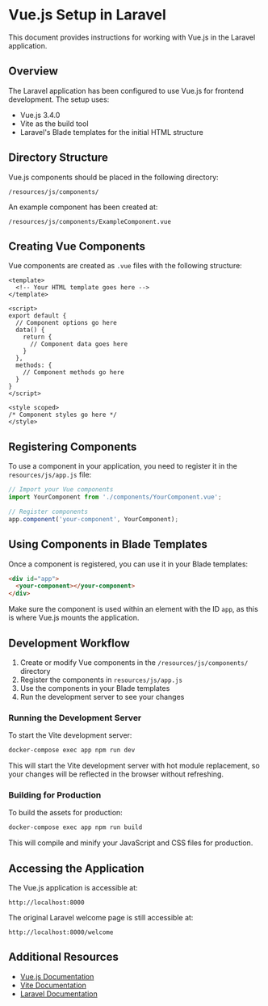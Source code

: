 # Vue.js Setup in Laravel

This document provides instructions for working with Vue.js in the Laravel application.

## Overview

The Laravel application has been configured to use Vue.js for frontend development. The setup uses:

- Vue.js 3.4.0
- Vite as the build tool
- Laravel's Blade templates for the initial HTML structure

## Directory Structure

Vue.js components should be placed in the following directory:

```
/resources/js/components/
```

An example component has been created at:

```
/resources/js/components/ExampleComponent.vue
```

## Creating Vue Components

Vue components are created as `.vue` files with the following structure:

```vue
<template>
  <!-- Your HTML template goes here -->
</template>

<script>
export default {
  // Component options go here
  data() {
    return {
      // Component data goes here
    }
  },
  methods: {
    // Component methods go here
  }
}
</script>

<style scoped>
/* Component styles go here */
</style>
```

## Registering Components

To use a component in your application, you need to register it in the `resources/js/app.js` file:

```javascript
// Import your Vue components
import YourComponent from './components/YourComponent.vue';

// Register components
app.component('your-component', YourComponent);
```

## Using Components in Blade Templates

Once a component is registered, you can use it in your Blade templates:

```html
<div id="app">
  <your-component></your-component>
</div>
```

Make sure the component is used within an element with the ID `app`, as this is where Vue.js mounts the application.

## Development Workflow

1. Create or modify Vue components in the `/resources/js/components/` directory
2. Register the components in `resources/js/app.js`
3. Use the components in your Blade templates
4. Run the development server to see your changes

### Running the Development Server

To start the Vite development server:

```bash
docker-compose exec app npm run dev
```

This will start the Vite development server with hot module replacement, so your changes will be reflected in the browser without refreshing.

### Building for Production

To build the assets for production:

```bash
docker-compose exec app npm run build
```

This will compile and minify your JavaScript and CSS files for production.

## Accessing the Application

The Vue.js application is accessible at:

```
http://localhost:8000
```

The original Laravel welcome page is still accessible at:

```
http://localhost:8000/welcome
```

## Additional Resources

- [Vue.js Documentation](https://vuejs.org/guide/introduction.html)
- [Vite Documentation](https://vitejs.dev/guide/)
- [Laravel Documentation](https://laravel.com/docs)

